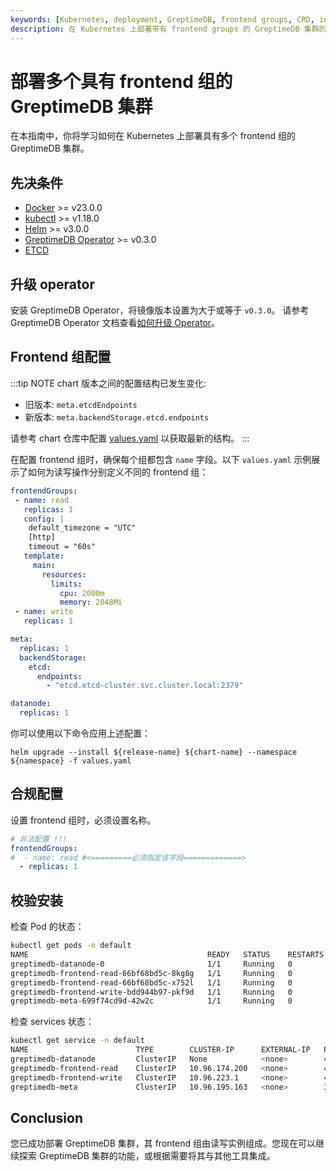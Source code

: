 ```yaml
---
keywords: [Kubernetes, deployment, GreptimeDB, frontend groups, CRD, installation, verification]
description: 在 Kubernetes 上部署带有 frontend groups 的 GreptimeDB 集群的分步指南，包括先决条件、配置、安装和验证。
---
```


# 部署多个具有 frontend 组的 GreptimeDB 集群

在本指南中，你将学习如何在 Kubernetes 上部署具有多个 frontend 组的 GreptimeDB 集群。

## 先决条件

- [Docker](https://docs.docker.com/get-started/get-docker/) >= v23.0.0
- [kubectl](https://kubernetes.io/docs/tasks/tools/install-kubectl/) >= v1.18.0
- [Helm](https://helm.sh/docs/intro/install/) >= v3.0.0
- [GreptimeDB Operator](https://github.com/GrepTimeTeam/greptimedb-operator) >= v0.3.0
- [ETCD](https://github.com/bitnami/charts/tree/main/bitnami/etcd)

## 升级 operator

安装 GreptimeDB Operator，将镜像版本设置为大于或等于 `v0.3.0`。
请参考 GreptimeDB Operator 文档查看[如何升级 Operator](/user-guide/deployments-administration/deploy-on-kubernetes/greptimedb-operator-management.md#升级)。

## Frontend 组配置

:::tip NOTE
chart 版本之间的配置结构已发生变化:

- 旧版本: `meta.etcdEndpoints`
- 新版本: `meta.backendStorage.etcd.endpoints`

请参考 chart 仓库中配置 [values.yaml](https://github.com/GreptimeTeam/helm-charts/blob/main/charts/greptimedb-cluster/values.yaml) 以获取最新的结构。
:::

在配置 frontend 组时，确保每个组都包含 `name` 字段。以下 `values.yaml` 示例展示了如何为读写操作分别定义不同的 frontend 组：

```yaml
frontendGroups: 
 - name: read
   replicas: 1
   config: |
    default_timezone = "UTC"
    [http]
    timeout = "60s"
   template:
     main:
       resources:
         limits:
           cpu: 2000m
           memory: 2048Mi
 - name: write
   replicas: 1

meta:
  replicas: 1
  backendStorage:
    etcd:
      endpoints:
        - "etcd.etcd-cluster.svc.cluster.local:2379"

datanode:
  replicas: 1
```

你可以使用以下命令应用上述配置：
```
helm upgrade --install ${release-name} ${chart-name} --namespace ${namespace} -f values.yaml
```

## 合规配置

设置 frontend 组时，必须设置名称。

```yaml
# 非法配置 !!!
frontendGroups: 
#  - name: read #<=========必须指定该字段=============>
  - replicas: 1
```    

## 校验安装

检查 Pod 的状态：

```bash
kubectl get pods -n default
NAME                                        READY   STATUS    RESTARTS   AGE
greptimedb-datanode-0                       1/1     Running   0          27s
greptimedb-frontend-read-66bf68bd5c-8kg8g   1/1     Running   0          21s
greptimedb-frontend-read-66bf68bd5c-x752l   1/1     Running   0          21s
greptimedb-frontend-write-bdd944b97-pkf9d   1/1     Running   0          21s
greptimedb-meta-699f74cd9d-42w2c            1/1     Running   0          87s
```

检查 services 状态：

```bash
kubectl get service -n default
NAME                        TYPE        CLUSTER-IP      EXTERNAL-IP   PORT(S)                               AGE
greptimedb-datanode         ClusterIP   None            <none>        4001/TCP,4000/TCP                     102s
greptimedb-frontend-read    ClusterIP   10.96.174.200   <none>        4001/TCP,4000/TCP,4002/TCP,4003/TCP   42s
greptimedb-frontend-write   ClusterIP   10.96.223.1     <none>        4001/TCP,4000/TCP,4002/TCP,4003/TCP   42s
greptimedb-meta             ClusterIP   10.96.195.163   <none>        3002/TCP,4000/TCP                     3m4s
```

## Conclusion

您已成功部署 GreptimeDB 集群，其 frontend 组由读写实例组成。您现在可以继续探索 GreptimeDB 集群的功能，或根据需要将其与其他工具集成。
